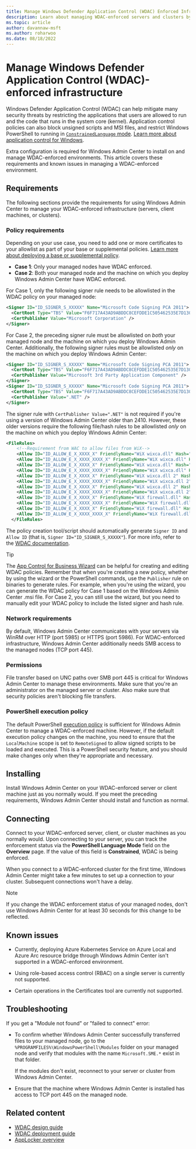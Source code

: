 ```yaml
---
title: Manage Windows Defender Application Control (WDAC) Enforced Infrastructure with Windows Admin Center
description: Learn about managing WDAC-enforced servers and clusters by using Windows Admin Center.
ms.topic: article
author: davannaw-msft
ms.author: roharwoo
ms.date: 08/18/2022
---
```

# Manage Windows Defender Application Control (WDAC)-enforced infrastructure

Windows Defender Application Control (WDAC) can help mitigate many security threats by restricting the applications that users are allowed to run and the code that runs in the system core (kernel). Application control policies can also block unsigned scripts and MSI files, and restrict Windows PowerShell to running in [`ConstrainedLanguage` mode](/powershell/module/microsoft.powershell.core/about/about_language_modes). [Learn more about application control for Windows](/windows/security/threat-protection/windows-defender-application-control/windows-defender-application-control).

Extra configuration is required for Windows Admin Center to install on and manage WDAC-enforced environments. This article covers these requirements and known issues in managing a WDAC-enforced environment.

## Requirements

The following sections provide the requirements for using Windows Admin Center to manage your WDAC-enforced infrastructure (servers, client machines, or clusters).

### Policy requirements

Depending on your use case, you need to add one or more certificates to your allowlist as part of your base or supplemental policies. [Learn more about deploying a base or supplemental policy](/windows/security/threat-protection/windows-defender-application-control/types-of-devices).

- **Case 1**: Only your managed nodes have WDAC enforced.
- **Case 2**: Both your managed node and the machine on which you deploy Windows Admin Center have WDAC enforced.

For Case 1, only the following signer rule needs to be allowlisted in the WDAC policy on your managed node:

```xml
<Signer ID="ID_SIGNER_S_XXXXX" Name="Microsoft Code Signing PCA 2011"> 
  <CertRoot Type="TBS" Value="F6F717A43AD9ABDDC8CEFDDE1C505462535E7D1307E630F9544A2D14FE8BF26E" /> 
  <CertPublisher Value="Microsoft Corporation" /> 
</Signer> 
```

For Case 2, the preceding signer rule must be allowlisted on *both* your managed node and the machine on which you deploy Windows Admin Center. Additionally, the following signer rules must be allowlisted *only* on the machine on which you deploy Windows Admin Center:

```xml
<Signer ID="ID_SIGNER_S_XXXXX" Name="Microsoft Code Signing PCA 2011"> 
  <CertRoot Type="TBS" Value="F6F717A43AD9ABDDC8CEFDDE1C505462535E7D1307E630F9544A2D14FE8BF26E" /> 
  <CertPublisher Value="Microsoft 3rd Party Application Component" /> 
</Signer>
<Signer ID="ID_SIGNER_S_XXXXX" Name="Microsoft Code Signing PCA 2011">
  <CertRoot Type="TBS" Value="F6F717A43AD9ABDDC8CEFDDE1C505462535E7D1307E630F9544A2D14FE8BF26E" />
  <CertPublisher Value=".NET" />
</Signer>
```

The signer rule with `CertPublisher Value=".NET"` is not required if you're using a version of Windows Admin Center older than 2410. However, these older versions require the following file/hash rules to be allowlisted *only* on the machine on which you deploy Windows Admin Center:

```xml
<FileRules>
    <!--Requirement from WAC to allow files from WiX-->
    <Allow ID="ID_ALLOW_E_X_XXXX_X" FriendlyName="WiX wixca.dll" Hash="9DE61721326D8E88636F9633AA37FCB885A4BABE" />
    <Allow ID="ID_ALLOW_E_X_XXXX_XXXX_X" FriendlyName="WiX wixca.dll" Hash="B216DFA814FC856FA7078381291C78036CEF0A05" />
    <Allow ID="ID_ALLOW_E_X_XXXX_X" FriendlyName="WiX wixca.dll" Hash="233F5E43325615710CA1AA580250530E06339DEF861811073912E8A16B058C69" />
    <Allow ID="ID_ALLOW_E_X_XXXX_XXXX_X" FriendlyName="WiX wixca.dll" Hash="B216DFA814FC856FA7078381291C78036CEF0A05" />
    <Allow ID="ID_ALLOW_E_X_XXXX_X" FriendlyName="WiX wixca.dll 2" Hash="EB4CB5FF520717038ADADCC5E1EF8F7C24B27A90" />
    <Allow ID="ID_ALLOW_E_X_XXXX_XXXX_X" FriendlyName="WiX wixca.dll 2" Hash="6C65DD86130241850B2D808C24EC740A4C509D9C" />
    <Allow ID="ID_ALLOW_E_X_XXXX_X" FriendlyName="WiX wixca.dll 2" Hash="C8D190D5BE1EFD2D52F72A72AE9DFA3940AB3FACEB626405959349654FE18B74" />
    <Allow ID="ID_ALLOW_E_X_XXXX_XXXX_X" FriendlyName="WiX wixca.dll 2" Hash="6C65DD86130241850B2D808C24EC740A4C509D9C" />
    <Allow ID="ID_ALLOW_E_X_XXXX_X" FriendlyName="WiX firewall.dll" Hash="2F0903D4B21A0231ADD1B4CD02E25C7C4974DA84" />
    <Allow ID="ID_ALLOW_E_X_XXXX_XXXX_X" FriendlyName="WiX firewall.dll" Hash="868635E434C14B65AD7D7A9AE1F4047965740786" />
    <Allow ID="ID_ALLOW_E_X_XXXX_X" FriendlyName="WiX firewall.dll" Hash="5C29B8255ACE0CD94C066C528C8AD04F0F45EBA12FCF94DA7B9CA1B64AD4288B" />
    <Allow ID="ID_ALLOW_E_X_XXXX_XXXX_X" FriendlyName="WiX firewall.dll" Hash="868635E434C14B65AD7D7A9AE1F4047965740786" />
  </FileRules>
  ```

The policy creation tool/script should automatically generate `Signer ID` and `Allow ID` (that is, `Signer ID="ID_SIGNER_S_XXXXX"`). For more info, refer to the [WDAC documentation](/windows/security/threat-protection/windows-defender-application-control/types-of-devices).

> [!TIP]
> The [App Control for Business Wizard](/windows/security/application-security/application-control/app-control-for-business/design/appcontrol-wizard) can be helpful for creating and editing WDAC policies. Remember that when you're creating a new policy, whether by using the wizard or the PowerShell commands, use the `Publisher` rule on binaries to generate rules. For example, when you're using the wizard, you can generate the WDAC policy for Case 1 based on the Windows Admin Center .msi file. For Case 2, you can still use the wizard, but you need to manually edit your WDAC policy to include the listed signer and hash rule.

### Network requirements

By default, Windows Admin Center communicates with your servers via WinRM over HTTP (port 5985) or HTTPS (port 5986). For WDAC-enforced infrastructure, Windows Admin Center additionally needs SMB access to the managed nodes (TCP port 445).

### Permissions

File transfer based on UNC paths over SMB port 445 is critical for Windows Admin Center to manage these environments. Make sure that you're an administrator on the managed server or cluster. Also make sure that security policies aren't blocking file transfers.

### PowerShell execution policy

The default PowerShell [execution policy](/powershell/module/microsoft.powershell.core/about/about_execution_policies) is sufficient for Windows Admin Center to manage a WDAC-enforced machine. However, if the default execution policy changes on the machine, you need to ensure that the `LocalMachine` scope is set to `RemoteSigned` to allow signed scripts to be loaded and executed. This is a PowerShell security feature, and you should make changes only when they're appropriate and necessary.

## Installing

Install Windows Admin Center on your WDAC-enforced server or client machine just as you normally would. If you meet the preceding requirements, Windows Admin Center should install and function as normal.

## Connecting

Connect to your WDAC-enforced server, client, or cluster machines as you normally would. Upon connecting to your server, you can track the enforcement status via the **PowerShell Language Mode** field on the **Overview** page. If the value of this field is **Constrained**, WDAC is being enforced.

When you connect to a WDAC-enforced cluster for the first time, Windows Admin Center might take a few minutes to set up a connection to your cluster. Subsequent connections won't have a delay.

> [!NOTE]
> If you change the WDAC enforcement status of your managed nodes, don't use Windows Admin Center for at least 30 seconds for this change to be reflected.

## Known issues

- Currently, deploying Azure Kubernetes Service on Azure Local and Azure Arc resource bridge through Windows Admin Center isn't supported in a WDAC-enforced environment.

- Using role-based access control (RBAC) on a single server is currently not supported.

- Certain operations in the Certificates tool are currently not supported.

## Troubleshooting

If you get a "Module not found" or "failed to connect" error:

- To confirm whether Windows Admin Center successfully transferred files to your managed node, go to the `%PROGRAMFILES%\WindowsPowerShell\Modules` folder on your managed node and verify that modules with the name `Microsoft.SME.*` exist in that folder.

  If the modules don't exist, reconnect to your server or cluster from Windows Admin Center.

- Ensure that the machine where Windows Admin Center is installed has access to TCP port 445 on the managed node.

## Related content

- [WDAC design guide](/windows/security/threat-protection/windows-defender-application-control/windows-defender-application-control-design-guide)
- [WDAC deployment guide](/windows/security/threat-protection/windows-defender-application-control/windows-defender-application-control-deployment-guide)
- [AppLocker overview](/windows/security/threat-protection/windows-defender-application-control/applocker/applocker-overview)
